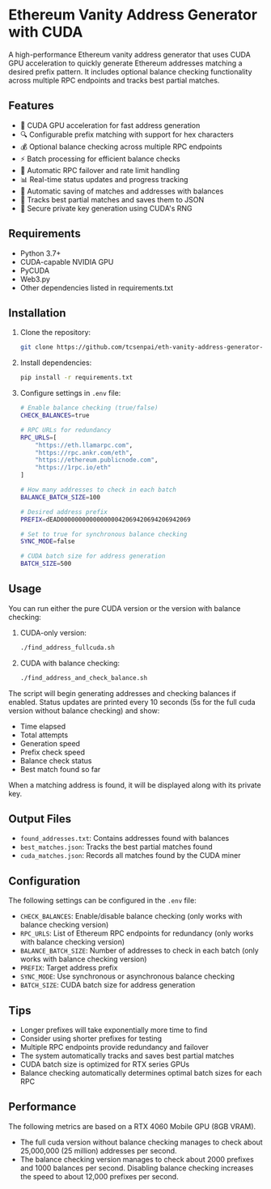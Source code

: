 # Ethereum Vanity Address Generator with CUDA

A high-performance Ethereum vanity address generator that uses CUDA GPU acceleration to quickly generate Ethereum addresses matching a desired prefix pattern. It includes optional balance checking functionality across multiple RPC endpoints and tracks best partial matches.

## Features

- 🚀 CUDA GPU acceleration for fast address generation
- 🔍 Configurable prefix matching with support for hex characters
- 💰 Optional balance checking across multiple RPC endpoints
- ⚡ Batch processing for efficient balance checks
- 🔄 Automatic RPC failover and rate limit handling
- 📊 Real-time status updates and progress tracking
- 💾 Automatic saving of matches and addresses with balances
- 🎯 Tracks best partial matches and saves them to JSON
- 🔐 Secure private key generation using CUDA's RNG

## Requirements

- Python 3.7+
- CUDA-capable NVIDIA GPU
- PyCUDA
- Web3.py
- Other dependencies listed in requirements.txt

## Installation

1. Clone the repository:
   ```bash
   git clone https://github.com/tcsenpai/eth-vanity-address-generator-cuda.git
   ```
2. Install dependencies:

   ```bash
   pip install -r requirements.txt
   ```

3. Configure settings in `.env` file:

   ```bash
   # Enable balance checking (true/false)
   CHECK_BALANCES=true

   # RPC URLs for redundancy
   RPC_URLS=[
       "https://eth.llamarpc.com",
       "https://rpc.ankr.com/eth",
       "https://ethereum.publicnode.com",
       "https://1rpc.io/eth"
   ]

   # How many addresses to check in each batch
   BALANCE_BATCH_SIZE=100

   # Desired address prefix
   PREFIX=dEAD000000000000000042069420694206942069

   # Set to true for synchronous balance checking
   SYNC_MODE=false

   # CUDA batch size for address generation
   BATCH_SIZE=500
   ```

## Usage

You can run either the pure CUDA version or the version with balance checking:

1. CUDA-only version:

   ```bash
   ./find_address_fullcuda.sh
   ```

2. CUDA with balance checking:
   ```bash
   ./find_address_and_check_balance.sh
   ```

The script will begin generating addresses and checking balances if enabled. Status updates are printed every 10 seconds (5s for the full cuda version without balance checking) and show:

- Time elapsed
- Total attempts
- Generation speed
- Prefix check speed
- Balance check status
- Best match found so far

When a matching address is found, it will be displayed along with its private key.

## Output Files

- `found_addresses.txt`: Contains addresses found with balances
- `best_matches.json`: Tracks the best partial matches found
- `cuda_matches.json`: Records all matches found by the CUDA miner

## Configuration

The following settings can be configured in the `.env` file:

- `CHECK_BALANCES`: Enable/disable balance checking (only works with balance checking version)
- `RPC_URLS`: List of Ethereum RPC endpoints for redundancy (only works with balance checking version)
- `BALANCE_BATCH_SIZE`: Number of addresses to check in each batch (only works with balance checking version)
- `PREFIX`: Target address prefix
- `SYNC_MODE`: Use synchronous or asynchronous balance checking
- `BATCH_SIZE`: CUDA batch size for address generation

## Tips

- Longer prefixes will take exponentially more time to find
- Consider using shorter prefixes for testing
- Multiple RPC endpoints provide redundancy and failover
- The system automatically tracks and saves best partial matches
- CUDA batch size is optimized for RTX series GPUs
- Balance checking automatically determines optimal batch sizes for each RPC

## Performance

The following metrics are based on a RTX 4060 Mobile GPU (8GB VRAM).

- The full cuda version without balance checking manages to check about 25,000,000 (25 million) addresses per second.
- The balance checking version manages to check about 2000 prefixes and 1000 balances per second. Disabling balance checking increases the speed to about 12,000 prefixes per second.

